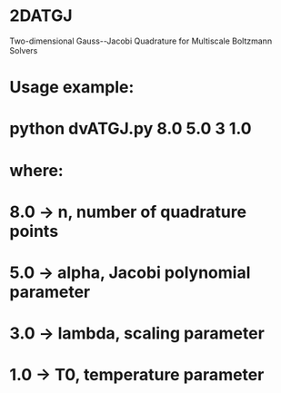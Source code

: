 # 2DATGJ
Two-dimensional Gauss--Jacobi Quadrature for Multiscale Boltzmann Solvers
# Usage example:
#   python dvATGJ.py 8.0 5.0 3 1.0
# where:
#   8.0  -> n, number of quadrature points
#   5.0  -> alpha, Jacobi polynomial parameter
#   3.0  -> lambda, scaling parameter
#   1.0  -> T0, temperature parameter
